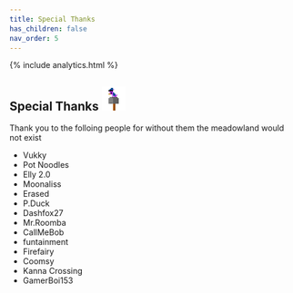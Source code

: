 ```yaml
---
title: Special Thanks
has_children: false
nav_order: 5
---
```


{% include analytics.html %}

## Special Thanks ![birb](../assets/images/Birb.png)

Thank you to the folloing people for without them the meadowland would not exist

* Vukky
* Pot Noodles
* Elly 2.0
* Moonaliss
* Erased
* P.Duck
* Dashfox27
* Mr.Roomba
* CallMeBob
* funtainment
* Firefairy
* Coomsy
* Kanna Crossing
* GamerBoi153
